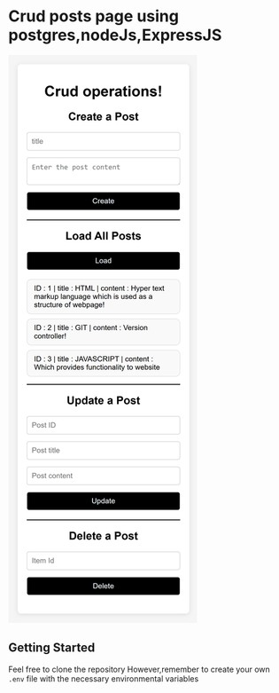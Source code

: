 # Crud posts page using postgres,nodeJs,ExpressJS

![](./assets/page.png)

## Getting Started

Feel free to clone the repository
However,remember to create your own `.env` file with the necessary environmental variables
